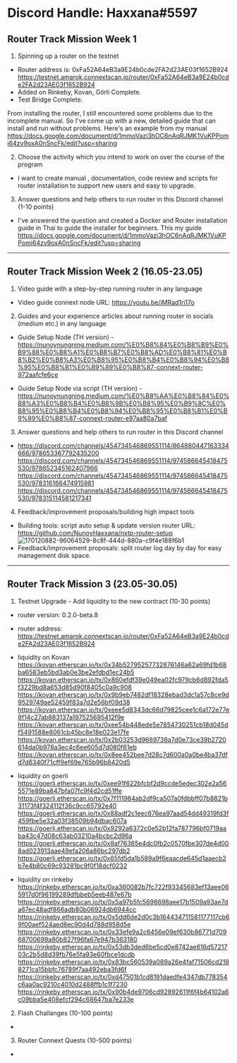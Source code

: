 # Discord Handle: Haxxana#5597
## Router Track Mission Week 1


1) Spinning up a router on the testnet
- Router address is: 0xFa52A64eB3a9E24b0cde2FA2d23AE03f1652B924
https://testnet.amarok.connextscan.io/router/0xFa52A64eB3a9E24b0cde2FA2d23AE03f1652B924
- Added on Rinkeby, Kovan, Görli Complete.
- Test Bridge Complete.

From installing the router, I still encountered some problems due to the incomplete manual. So I've come up with a new, detailed guide that can install and run without problems. Here's an example from my manual https://docs.google.com/document/d/1mmoVazi3hOC6nAqRJMK1VuKPPomi64zv9oxA0nSncFk/edit?usp=sharing




2) Choose the activity which you intend to work on over the course of the program
- I want to create manual , documentation, code review and scripts for router installation to support new users and easy to upgrade.




3) Answer questions and help others to run router in this Discord channel (1-10 points)
- I've answered the question and created a Docker and Router installation guide in Thai to guide the installer for beginners.
This my guide https://docs.google.com/document/d/1mmoVazi3hOC6nAqRJMK1VuKPPomi64zv9oxA0nSncFk/edit?usp=sharing

---

## Router Track Mission Week 2 (16.05-23.05)


1) Video guide with a step-by-step running router in any language
- Video guide connext node URL: https://youtu.be/iMRad1ri17o

2) Guides and your experience articles about running router in socials (medium etc.) in any language
- Guide Setup Node (TH version) - https://nunoynungning.medium.com/%E0%B8%84%E0%B8%B9%E0%B9%88%E0%B8%A1%E0%B8%B7%E0%B8%AD%E0%B8%81%E0%B8%B2%E0%B8%A3%E0%B8%95%E0%B8%B4%E0%B8%94%E0%B8%95%E0%B8%B1%E0%B9%89%E0%B8%87-connext-router-972aafcfe6ce

- Guide Setup Node via script (TH version) - https://nunoynungning.medium.com/%E0%B8%AA%E0%B8%84%E0%B8%A3%E0%B8%B4%E0%B8%9B%E0%B8%95%E0%B9%8C%E0%B8%95%E0%B8%B4%E0%B8%94%E0%B8%95%E0%B8%B1%E0%B9%89%E0%B8%87-connext-router-e97aa80a7baf


3) Answer questions and help others to run router in this Discord channel
- https://discord.com/channels/454734546869551114/864880447163334666/978653367792435200
https://discord.com/channels/454734546869551114/974586645418475530/978652345162407966
https://discord.com/channels/454734546869551114/974586645418475530/978316166474915981
https://discord.com/channels/454734546869551114/974586645418475530/978315114581217341


4) Feedback/improvement proposals/building high impact tools
- Building tools: script auto setup & update version router URL: https://github.com/NunoyHaxxana/nxtp-router-setup
![170120882-96064529-8c8f-444d-880a-c9f4e188f6b1](https://user-images.githubusercontent.com/83507970/170330042-6e3e95d3-b363-4956-903f-71a8c464b48a.png)
- Feedback/improvement proposals: split router log day by day for easy management disk space.

---


## Router Track Mission 3 (23.05-30.05)

1) Testnet Upgrade - Add liquidity to the new contract (10-30 points)
- router version: 0.2.0-beta.8 
- router address: https://testnet.amarok.connextscan.io/router/0xFa52A64eB3a9E24b0cde2FA2d23AE03f1652B924


- liquidity on Kovan
https://kovan.etherscan.io/tx/0x34b52795257732876146a62a69fd1b68ba6583eb5bd3ab0e3be2efdbd1ec24b5
https://kovan.etherscan.io/tx/0x860efdf39e049ea02fc979cb6d892fda5f3229bd8a653d85d90f8405c0a9c908
https://kovan.etherscan.io/tx/0x9b9eb7482df18328ebad3dc1a57c8ce9d9529749ae52459f83a7d2e56bf09d38
https://kovan.etherscan.io/tx/0xeee5d8343dc66d79825cee1c6a172e77e8f14c27ab883137a197525695412f9e
https://kovan.etherscan.io/tx/0xee54b448ede5e7854730251cb18d045df5491588e8061cb45bc8e18e023e17fe
https://kovan.etherscan.io/tx/0x2b03253d9689738a7d0e73ce39b2720614da0b978a3ec4c6ee605d7d080f61eb
https://kovan.etherscan.io/tx/0x8ee452bee7d28c7d600a0a0be4ba37dfd7d6340f71cff9ef69e765b96b8420d5


- liquidity on goerli
https://goerli.etherscan.io/tx/0xee91f622bfcbf2d9ccde5edec302e2a565571e89ba847bfa07fc9f4d2cd51ffe
https://goerli.etherscan.io/tx/0x7f111984ab2df9ca507a0fdbbff07b8821b31173f4f324112f36c9cc65792e40
https://goerli.etherscan.io/tx/0x88adf2c1eec676ea97aad54dd49319fd3f459fbe5e32a03f38509b94dbac607a
https://goerli.etherscan.io/tx/0x9292a6372c0e52b12fa787796bf0719aaba43c47d08c63ab03210a4bcbc2d96a
https://goerli.etherscan.io/tx/0x8af76365e4dc0fb2c0570fbe307de4d008ad023913aae49efa206a86bc297db2
https://goerli.etherscan.io/tx/0x65fd5da1b589a9f6eaacde645d1aaecb2b7e4b80c69c93281bc9f0f18dcf0232

- liquidity on rinkeby
https://rinkeby.etherscan.io/tx/0xa360082b7fc722f93345683ef13aee065917d0f96199289dfbbeb5eeb487e67b
https://rinkeby.etherscan.io/tx/0x5a97b5fc5698698aee17b1509a93ae7da67ec48adf866adb80b06924db6944cc
https://rinkeby.etherscan.io/tx/0x5dd6de2d0c3b164434711581177117cb69f00aef524aed8ec90d4d788d958d5e
https://rinkeby.etherscan.io/tx/0x33efe9a2c6456e09ef630b86771d70968700699a80b827f96fa67e947b363180
https://rinkeby.etherscan.io/tx/0x53db3ded6be5cd0e8742ae616d5721703c2b5d8d39fb76e5fa93e60fbce1dcdb
https://rinkeby.etherscan.io/tx/0x83bc560539a089a26e4faf71506cd2188271ca15bbfc76789f7aa492eba3fd6f
https://rinkeby.etherscan.io/tx/0xd47501b1cd8191daedfe4347db778354c6aa0ac9210c4010d2488ffb1c1f7230
https://rinkeby.etherscan.io/tx/0x90b4de9706cd92892611f6f4b64102a6c09bba5e408efcf294c68647ba7e233e

2) Flash Challanges (10-100 points)
- 

3) Router Connext Quests (10-500 points)
- 